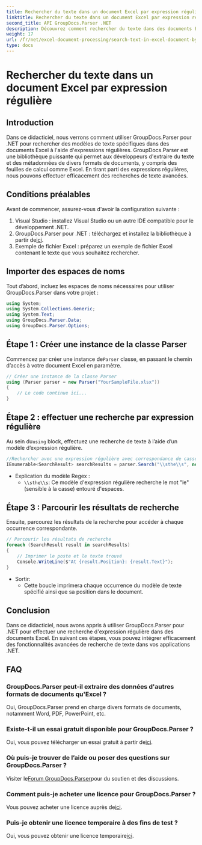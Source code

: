 ```yaml
---
title: Rechercher du texte dans un document Excel par expression régulière
linktitle: Rechercher du texte dans un document Excel par expression régulière
second_title: API GroupDocs.Parser .NET
description: Découvrez comment rechercher du texte dans des documents Excel à l'aide d'expressions régulières avec GroupDocs.Parser pour .NET. Effectuez efficacement des recherches de texte avancées.
weight: 17
url: /fr/net/excel-document-processing/search-text-in-excel-document-by-regular-expression/
type: docs
---
```

# Rechercher du texte dans un document Excel par expression régulière

## Introduction
Dans ce didacticiel, nous verrons comment utiliser GroupDocs.Parser pour .NET pour rechercher des modèles de texte spécifiques dans des documents Excel à l'aide d'expressions régulières. GroupDocs.Parser est une bibliothèque puissante qui permet aux développeurs d'extraire du texte et des métadonnées de divers formats de documents, y compris des feuilles de calcul comme Excel. En tirant parti des expressions régulières, nous pouvons effectuer efficacement des recherches de texte avancées.
## Conditions préalables
Avant de commencer, assurez-vous d'avoir la configuration suivante :
1. Visual Studio : installez Visual Studio ou un autre IDE compatible pour le développement .NET.
2.  GroupDocs.Parser pour .NET : téléchargez et installez la bibliothèque à partir de[ici](https://releases.groupdocs.com/parser/net/).
3. Exemple de fichier Excel : préparez un exemple de fichier Excel contenant le texte que vous souhaitez rechercher.

## Importer des espaces de noms
Tout d’abord, incluez les espaces de noms nécessaires pour utiliser GroupDocs.Parser dans votre projet :
```csharp
using System;
using System.Collections.Generic;
using System.Text;
using GroupDocs.Parser.Data;
using GroupDocs.Parser.Options;
```
## Étape 1 : Créer une instance de la classe Parser
 Commencez par créer une instance de`Parser` classe, en passant le chemin d’accès à votre document Excel en paramètre.
```csharp
// Créer une instance de la classe Parser
using (Parser parser = new Parser("YourSampleFile.xlsx"))
{
    // Le code continue ici...
}
```
## Étape 2 : effectuer une recherche par expression régulière
 Au sein du`using` block, effectuez une recherche de texte à l’aide d’un modèle d’expression régulière.
```csharp
//Rechercher avec une expression régulière avec correspondance de casse
IEnumerable<SearchResult> searchResults = parser.Search("\\sthe\\s", new SearchOptions(true, false, true));
```
- Explication du modèle Regex :
  - `\\sthe\\s`: Ce modèle d'expression régulière recherche le mot "le" (sensible à la casse) entouré d'espaces.
## Étape 3 : Parcourir les résultats de recherche
Ensuite, parcourez les résultats de la recherche pour accéder à chaque occurrence correspondante.
```csharp
// Parcourir les résultats de recherche
foreach (SearchResult result in searchResults)
{
    // Imprimer le poste et le texte trouvé
    Console.WriteLine($"At {result.Position}: {result.Text}");
}
```
- Sortir:
  - Cette boucle imprimera chaque occurrence du modèle de texte spécifié ainsi que sa position dans le document.

## Conclusion
Dans ce didacticiel, nous avons appris à utiliser GroupDocs.Parser pour .NET pour effectuer une recherche d'expression régulière dans des documents Excel. En suivant ces étapes, vous pouvez intégrer efficacement des fonctionnalités avancées de recherche de texte dans vos applications .NET.

## FAQ
### GroupDocs.Parser peut-il extraire des données d'autres formats de documents qu'Excel ?
Oui, GroupDocs.Parser prend en charge divers formats de documents, notamment Word, PDF, PowerPoint, etc.
### Existe-t-il un essai gratuit disponible pour GroupDocs.Parser ?
 Oui, vous pouvez télécharger un essai gratuit à partir de[ici](https://releases.groupdocs.com/).
### Où puis-je trouver de l’aide ou poser des questions sur GroupDocs.Parser ?
 Visiter le[Forum GroupDocs.Parser](https://forum.groupdocs.com/c/parser/17)pour du soutien et des discussions.
### Comment puis-je acheter une licence pour GroupDocs.Parser ?
 Vous pouvez acheter une licence auprès de[ici](https://purchase.groupdocs.com/buy).
### Puis-je obtenir une licence temporaire à des fins de test ?
 Oui, vous pouvez obtenir une licence temporaire[ici](https://purchase.groupdocs.com/temporary-license/).